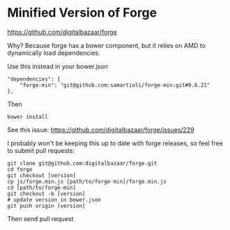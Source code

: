 # Minified Version of Forge

<https://github.com/digitalbazaar/forge>

Why? Because forge has a bower component, but it relies on AMD to dynamically load dependencies.

Use this instead in your bower.json

    "dependencies": {
        "forge-min": "git@github.com:samartioli/forge-min.git#0.6.21"
    },

Then

    bower install

See this issue: <https://github.com/digitalbazaar/forge/issues/229>

I probably won't be keeping this up to date with forge releases, so feel free to submit pull requests:

    git clone git@github.com:digitalbazaar/forge.git
    cd forge
    git checkout [version]
    cp js/forge.min.js [path/to/forge-min]/forge.min.js
    cd [path/to/forge-min]
    git checkout -b [version]
    # update version in bower.json
    git push origin [version]

Then send pull request